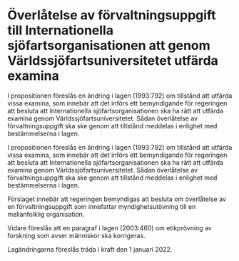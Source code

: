 # Överlåtelse av förvaltningsuppgift till Internationella sjöfartsorganisationen att genom Världssjöfartsuniversitetet utfärda examina

I propositionen föreslås en ändring i lagen (1993:792) om tillstånd att utfärda vissa examina, som innebär att det införs ett bemyndigande för regeringen att besluta att Internationella sjöfartsorganisationen ska ha rätt att utfärda examina genom Världssjöfartsuniversitetet. Sådan överlåtelse av förvaltningsuppgift ska ske genom att tillstånd meddelas i enlighet med bestämmelserna i lagen.

I propositionen föreslås en ändring i lagen (1993:792) om tillstånd att utfärda vissa examina, som innebär att det införs ett bemyndigande för regeringen att besluta att Internationella sjöfartsorganisationen ska ha rätt att utfärda examina genom Världssjöfartsuniversitetet. Sådan överlåtelse av förvaltningsuppgift ska ske genom att tillstånd meddelas i enlighet med bestämmelserna i lagen.

Förslaget innebär att regeringen bemyndigas att besluta om överlåtelse av en förvaltningsuppgift som innefattar myndighetsutövning till en mellanfolklig organisation.

Vidare föreslås att en paragraf i lagen (2003:460) om etikprövning av forskning som avser människor ska korrigeras.

Lagändringarna föreslås träda i kraft den 1 januari 2022.
